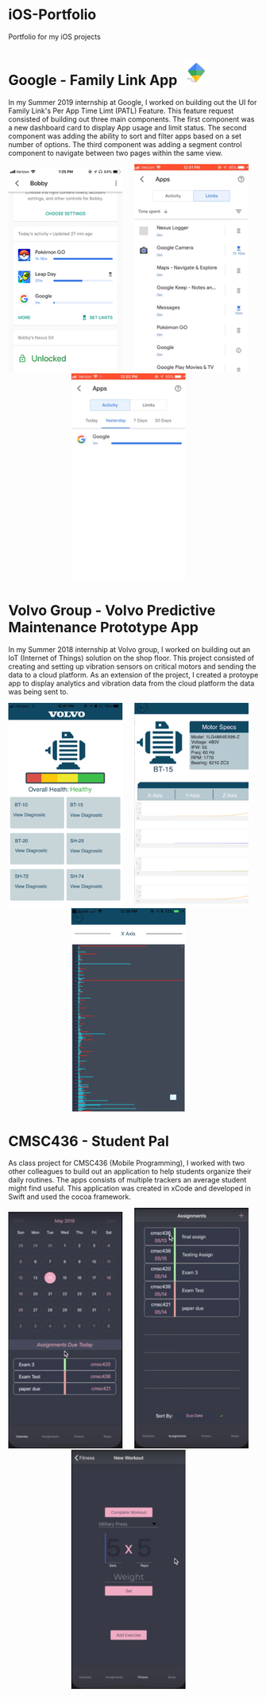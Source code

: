 # iOS-Portfolio
Portfolio for my iOS projects


# Google - Family Link App &nbsp;<img src="https://github.com/rdchoe/iOS-Portfolio/blob/master/flicon.png" width="50" height="50">
In my Summer 2019 internship at Google, I worked on building out the UI for Family Link's Per App Time Limt (PATL) Feature. This feature request consisted of building out three main components. The first component was a new dashboard card to display App usage and limit status. The second component was adding the ability to sort and filter apps based on a set number of options. The third component was adding a segment control component to navigate between two pages within the same view.
<p align="center">
<img src="https://github.com/rdchoe/iOS-Portfolio/blob/master/card.png" width="230"  title="Word Guess">&nbsp;&nbsp;&nbsp;&nbsp;&nbsp;
<img src="https://github.com/rdchoe/iOS-Portfolio/blob/master/sort.gif" width="230"  title="Word Guess">&nbsp;&nbsp;&nbsp;&nbsp;&nbsp;<img src="https://github.com/rdchoe/iOS-Portfolio/blob/master/seg.gif" width="230" title="Word Guess">&nbsp;&nbsp;&nbsp;&nbsp;&nbsp;
</p>

# Volvo Group - Volvo Predictive Maintenance Prototype App
In my Summer 2018 internship at Volvo group, I worked on building out an IoT (Internet of Things) solution on the shop floor. This project consisted of creating and setting up vibration sensors on critical motors and sending the data to a cloud platform. As an extension of the project, I created a protoype app to display analytics and vibration data from the cloud platform the data was being sent to. 
<p align="center">
<img src="https://github.com/rdchoe/iOS-Portfolio/blob/master/volvo1.png" width="230"  title="Word Guess">&nbsp;&nbsp;&nbsp;&nbsp;&nbsp;
<img src="https://github.com/rdchoe/iOS-Portfolio/blob/master/volvo2.png" width="230"  title="Word Guess">&nbsp;&nbsp;&nbsp;&nbsp;&nbsp;<img src="https://github.com/rdchoe/iOS-Portfolio/blob/master/volvo3.png" width="230" title="Word Guess">&nbsp;&nbsp;&nbsp;&nbsp;&nbsp;
</p>

# CMSC436 - Student Pal
As class project for CMSC436 (Mobile Programming), I worked with two other colleagues to build out an application to help students organize their daily routines. The apps consists of multiple trackers an average student might find useful. This application was created in xCode and developed in Swift and used the cocoa framework. 
<p align="center">
<img src="https://github.com/rdchoe/iOS-Portfolio/blob/master/studentpal3.png" width="230"  title="Word Guess">&nbsp;&nbsp;&nbsp;&nbsp;&nbsp;
<img src="https://github.com/rdchoe/iOS-Portfolio/blob/master/studentpal2.png" width="230"  title="Word Guess">&nbsp;&nbsp;&nbsp;&nbsp;&nbsp;<img src="https://github.com/rdchoe/iOS-Portfolio/blob/master/studentpal1.png" width="230" title="Word Guess">&nbsp;&nbsp;&nbsp;&nbsp;&nbsp;
</p>


